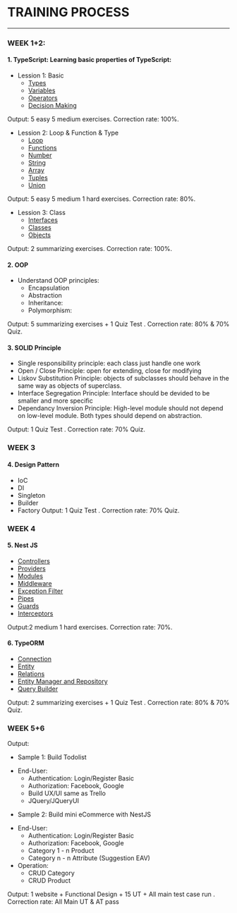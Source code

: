 # TRAINING PROCESS

---

### WEEK 1+2:

#### 1. TypeScript: Learning basic properties of TypeScript:

- Lession 1: Basic
  + [Types](https://www.tutorialspoint.com/typescript/typescript_types.htm)
  + [Variables](https://www.tutorialspoint.com/typescript/typescript_variables.htm)
  + [Operators](https://www.tutorialspoint.com/typescript/typescript_operators.htm)
  + [Decision Making](https://www.tutorialspoint.com/typescript/typescript_decision_making.htm)

Output: 5 easy 5 medium exercises. 
Correction rate: 100%.

- Lession 2: Loop & Function & Type
  + [Loop](https://www.tutorialspoint.com/typescript/typescript_loops.htm)
  + [Functions](https://www.tutorialspoint.com/typescript/typescript_functions.htm)
  + [Number](https://www.tutorialspoint.com/typescript/typescript_numbers.htm)
  + [String](https://www.tutorialspoint.com/typescript/typescript_strings.htm)
  + [Array](https://www.tutorialspoint.com/typescript/typescript_arrays.htm)
  + [Tuples](https://www.tutorialspoint.com/typescript/typescript_tuples.htm)
  + [Union](https://www.tutorialspoint.com/typescript/typescript_union.htm)

Output: 5 easy 5 medium 1 hard exercises. 
Correction rate: 80%.

- Lession 3: Class
  + [Interfaces](https://www.tutorialspoint.com/typescript/typescript_interfaces.htm)
  + [Classes](https://www.tutorialspoint.com/typescript/typescript_classes.htm)
  + [Objects](https://www.tutorialspoint.com/typescript/typescript_objects.htm)

Output: 2 summarizing exercises. 
Correction rate: 100%.

#### 2. OOP

- Understand OOP principles: 
  + Encapsulation
  + Abstraction
  + Inheritance:
  + Polymorphism:

Output: 5 summarizing exercises + 1 Quiz Test . 
Correction rate: 80% & 70% Quiz.

#### 3. SOLID Principle

- Single responsibility principle: each class just handle one work
- Open / Close Principle: open for extending, close for modifying
- Liskov Substitution Principle: objects of subclasses should behave in the same way as objects of superclass.
- Interface Segregation Principle: Interface should be devided to be smaller and more specific
- Dependancy Inversion Principle: High-level module should not depend on low-level module. Both types should depend on abstraction.

Output: 1 Quiz Test . 
Correction rate: 70% Quiz.

### WEEK 3

#### 4. Design Pattern

- IoC
- DI
- Singleton
- Builder
- Factory
Output: 1 Quiz Test . 
Correction rate: 70% Quiz.

### WEEK 4

#### 5. Nest JS

- [Controllers](https://docs.nestjs.com/controllers)
- [Providers](https://docs.nestjs.com/providers)
- [Modules](https://docs.nestjs.com/modules)
- [Middleware](https://docs.nestjs.com/middleware)
- [Exception Filter](https://docs.nestjs.com/exception-filters)
- [Pipes](https://docs.nestjs.com/pipes)
- [Guards](https://docs.nestjs.com/guards)
- [Interceptors](https://docs.nestjs.com/interceptors)

Output:2 medium 1 hard exercises. 
Correction rate: 70%.

#### 6. TypeORM
- [Connection](https://typeorm.io/#/connection)
- [Entity](https://typeorm.io/#/relations)
- [Relations](https://typeorm.io/#/relations)
- [Entity Manager and Repository](https://typeorm.io/#/working-with-entity-manager)
- [Query Builder](https://typeorm.io/#/select-query-builder)

Output: 2 summarizing exercises + 1 Quiz Test . 
Correction rate: 80% & 70% Quiz.

### WEEK 5+6
Output:
* Sample 1: Build Todolist
- End-User:
  + Authentication: Login/Register Basic
  + Authorization: Facebook, Google
  + Build UX/UI same as Trello
  + JQuery/JQueryUI

* Sample 2: Build mini eCommerce with NestJS
- End-User:
  + Authentication: Login/Register Basic
  + Authorization: Facebook, Google
  + Category 1 - n Product
  + Category n - n Attribute (Suggestion EAV)
- Operation:
  + CRUD Category
  + CRUD Product
 
Output: 1 website + Functional Design + 15 UT + All main test case run . 
Correction rate: All Main UT & AT pass






